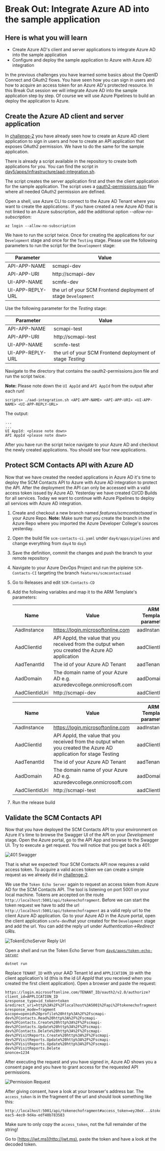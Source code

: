 # Break Out: Integrate Azure AD into the sample application

## Here is what you will learn

- Create Azure AD's client and server applications to integrate Azure AD into the sample application
- Configure and deploy the sample application to Azure with Azure AD integration

In the previous challenges you have learned some basics about the OpenID Connect and OAuth2 flows. You have seen how you can sign in users and how to acquire an access token for an Azure AD's protected resource. In this Break Out session we will integrate Azure AD into the sample application step by step. Of course we will use Azure Pipelines to build an deploy the application to Azure.

## Create the Azure AD client and server application

In [challenge-2](./challenge-2.md) you have already seen how to create an Azure AD client application to sign in users and how to create an API application that exposes OAuth2 permission. We have to do the same for the sample application. 

There is already a script available in the repository to create both applications for you. You can find the script in [day5/apps/infrastructure/aad-integration.sh](../apps/infrastructure/scripts/aad-integration.sh).

The script creates the server application first and then the client application for the sample application. The script uses a [oauth2-permissions.json](../apps/infrastructure/scripts/oauth2-permissions.json) file where all needed OAuth2 permission are defined.

Open a shell, use Azure CLI to connect to the Azure AD Tenant where you want to create the applications:. If you have created a new Azure AD that is not linked to an Azure subscription, add the additional option *--allow-no-subscription*:

```shell
az login --allow-no-subscription
```

We have to run the script twice. Once for creating the applications for our `Development` stage and once for the `Testing` stage.
Please use the following parameters to run the script for the `Development` stage:

|Parameter|Value|
|---------|-----|
|API-APP-NAME|scmapi-dev|
|API-APP-URI|http://scmapi-dev|
|UI-APP-NAME|scmfe-dev|
|UI-APP-REPLY-URL|the url of your SCM Frontend deployment of stage `Development`|

Use the following parameter for the *Testing* stage:

|Parameter|Value|
|---------|-----|
|API-APP-NAME|scmapi-test|
|API-APP-URI|http://scmapi-test|
|UI-APP-NAME|scmfe-test|
|UI-APP-REPLY-URL|the url of your SCM Frontend deployment of stage *Testing*|

Navigate to the directory that contains the oauth2-permissions.json file and run the script twice.

__Note:__ Please note down the `UI AppId` and `API AppId` from the output after each run!

```
scripts> ./aad-integration.sh <API-APP-NAME> <API-APP-URI> <UI-APP-NAME> <UI-APP-REPLY-URL>
```

The output:
```
...
...
UI AppId: <please note down>
API AppId <please note down>
```

After you have run the script twice navigate to your Azure AD and checkout the newly created applications. You should see four new applications.

## Protect SCM Contacts API with Azure AD

Now that we have created the needed applications in Azure AD it's time to deploy the SCM Contacts API to Azure with Azure AD integration to protect the API. After the deployment the API can only be accessed with a valid access token issued by Azure AD.
Yesterday we have created CI/CD Builds for all services. Today we want to continue with Azure Pipelines to deploy all services with Azure AD integration.


1. Create and checkout a new branch named *features/scmcontactsaad* in your Azure Repo. 
   **Note:** Make sure that you create the branch in the Azure Repo where you imported the Azure Developer College's sources yesterday. 
2. Open the build file `scm-contacts-ci.yaml` under `day4/apps/pipelines` and change everything from `day4` to `day5`
3. Save the definition, commit the changes and push the branch to your remote repository
4. Navigate to your Azure DevOps Project and run the pipleine `SCM-Contacts-CI` targeting the branch `features/scmcontactsaad`
5. Go to Releases and edit `SCM-Contacts-CD`
6. Add the following variables and map it to the ARM Template's parameters:
    
    |Name|Value|ARM Template parameter| Stage |
    |----|-----|----------------------|-------|
    |AadInstance|https://login.microsoftonline.com|aadInstance|Development|
    |AadClientId|API AppId, the value that you received from the output when you created the Azure AD application|aadClientId|Development|
    |AadTenantId|The id of your Azure AD Tenant|aadTenantId|Development|
    |AadDomain|The domain name of your Azure AD e.g. azuredevcollege.onmicrosoft.com|aadDomain|Development|
    |AadClientIdUri|http://scmapi-dev|aadClientIdUri|Development|

    |Name|Value|ARM Template parameter| Stage |
    |----|-----|----------------------|-------|
    |AadInstance|https://login.microsoftonline.com|aadInstance|Testing|
    |AadClientId|API AppId, the value that you received from the output when you created the Azure AD application for stage Testing|aadClientId|Testing|
    |AadTenantId|The id of your Azure AD Tenant|aadTenantId|Testing|
    |AadDomain|The domain name of your Azure AD e.g. azuredevcollege.onmicrosoft.com|aadDomain|Testing|
    |AadClientIdUri|http://scmapi-test|aadClientIdUri|Testing|
7.  Run the release build

## Validate the SCM Contacts API

Now that you have deployed the SCM Contacts API to your environment on Azure it's time to browse the Swagger UI of the API on your *Development* stage. Open the Azure portal, go to the API App and browse to the Swagger UI. Try to execute a get request. You will notice that you get back a 401:

![401 Swagger](./images/401-swagger-contacts.png)

That is what we expected! Your SCM Contacts API now requires a valid access token.
To acquire a valid acces token we can create a simple request as we already did in [challenge-2](./challenge-2.md).

We use the `Token Echo Server` again to request an access token from Azure AD for the SCM Contacts API. The tool is listening on port 5001 on your local machine. Tokens are accepted on the route `http://localhost:5001/api/tokenechofragment`. Before we can start the token request we have to add the url `http://localhost:5001/api/tokenechofragment` as a valid reply url to the client Azure AD application. Go to your Azure AD in the Azure portal, open the client application `scmfe-dev`that your created for the `Development` stage and add the url. You can add the reply url under *Authentication->Redirect URIs*.

![TokenEchoServer Reply Url](./images/tokenechoserver-redirecturl.png)

Open a shell and run the Token Echo Server from [`day4/apps/token-echo-server`](../apps/token-echo-server)

```Shell
dotnet run
``` 

Replace `TENANT_ID` with your AAD Tenant Id and `APPLICATION_ID` with the client application's Id (this is the id *UI AppId* that you received when you created the first client application). Open a browser and paste the request:

```HTTP
https://login.microsoftonline.com/TENANT_ID/oauth2/v2.0/authorize?
client_id=APPLICATION_ID
&response_type=id_token+token
&redirect_uri=http%3A%2F%2Flocalhost%3A5001%2Fapi%2Ftokenechofragment
&response_mode=fragment
&scope=openid%20profile%20http%3A%2F%2Fscmapi-dev%2FContacts.Read%20http%3A%2F%2Fscmapi-dev%2FContacts.Create%20http%3A%2F%2Fscmapi-dev%2FContacts.Update%20http%3A%2F%2Fscmapi-dev%2FContacts.Delete%20http%3A%2F%2Fscmapi-dev%2FVisitReports.Create%20http%3A%2F%2Fscmapi-dev%2FVisitReports.Update%20http%3A%2F%2Fscmapi-dev%2FVisitReports.Update%20http%3A%2F%2Fscmapi-dev%2FVisitReports.Delete
&nonce=1234
```

After executing the request and you have signed in, Azure AD shows you a consent page and you have to grant access for the requested API permissions.

![Permission Request](./images/permission-request.png)

After giving consent, have a look at your browser's address bar. The `access_token` is in the fragment of the url and should look something like this:

```
http://localhost:5001/api/tokenechofragment#access_token=eyJ0eX...&token_type=Bearer&expires_in=3599&scope=openid+profile+User.Read+email&id_token=eyJ0eXAiOi...&session_state=0f76c823-eac5-4ec0-9d4a-edf40b783583
```

Make sure to only copy the `access_token`, not the full remainder of the string!

Go to [https://jwt.ms](http://jwt.ms), paste the token and have a look at the decoded token.

